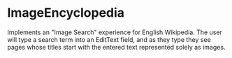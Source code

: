 # ImageEncyclopedia
Implements an "Image Search" experience for English Wikipedia. The user will type a search term into an EditText field, and as they type they see pages whose titles start with the entered text represented solely as images.
